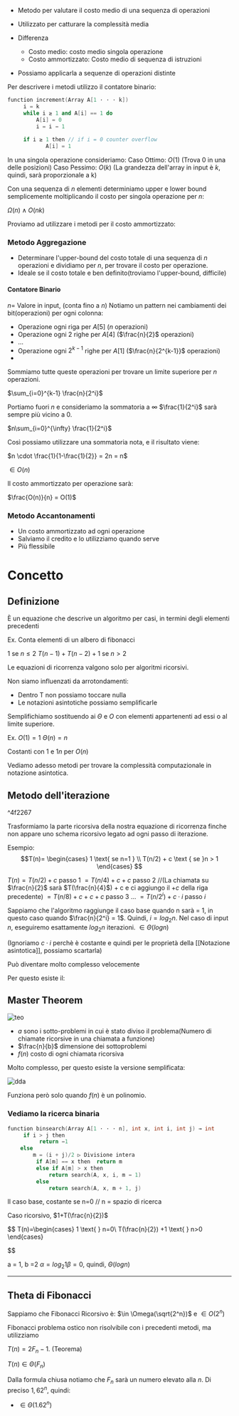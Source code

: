 - Metodo per valutare il costo medio di una sequenza di operazioni
- Utilizzato per catturare la complessità media
- Differenza
	- Costo medio: costo medio singola operazione
	- Costo ammortizzato: Costo medio di sequenza di istruzioni

- Possiamo applicarla a sequenze di operazioni distinte

Per descrivere i metodi utilizzo il contatore binario:
```cpp
function increment(Array A[1 · · · k])
	 i = k 
	 while i ≥ 1 and A[i] == 1 do 
		 A[i] = 0 
		 i = i − 1 
	 
	 if i ≥ 1 then // if i = 0 counter overflow 
			A[i] = 1
```

In una singola operazione consideriamo:
Caso Ottimo: $O(1)$ (Trova 0 in una delle posizioni)
Caso Pessimo: $O(k)$ (La grandezza dell'array in input è $k$, quindi, sarà proporzionale a k)

Con una sequenza di $n$ elementi determiniamo upper e lower bound semplicemente moltiplicando il costo per singola operazione per $n$:

$\Omega(n) \land  O(nk)$

Proviamo ad utilizzare i metodi per il costo ammortizzato:

### Metodo Aggregazione

- Determinare l'upper-bound del costo totale di una sequenza di $n$ operazioni e dividiamo per $n$, per trovare il costo per operazione.
- Ideale se il costo totale e ben definito(troviamo l'upper-bound, difficile)

#### Contatore Binario

$n =$ Valore in input, (conta fino a $n$)
Notiamo un pattern nei cambiamenti dei bit(operazioni) per ogni colonna:
- Operazione ogni riga per $A[5]$ ($n$ operazioni)
- Operazione ogni 2 righe per $A[4]$ ($\frac{n}{2}$ operazioni)
- $...$
- Operazione ogni $2^{k-1}$ righe per $A[1]$ ($\frac{n}{2^{k-1}}$ operazioni)
- 
Sommiamo tutte queste operazioni per trovare un limite superiore per $n$ operazioni.

$\sum_{i=0}^{k-1} \frac{n}{2^i}$

Portiamo fuori $n$ e consideriamo la sommatoria a $\infty$ $\frac{1}{2^i}$ sarà sempre più vicino a $0$.


$n\sum_{i=0}^{\infty} \frac{1}{2^i}$

Così possiamo utilizzare una sommatoria nota, e il risultato viene:

$n \cdot \frac{1}{1-\frac{1}{2}} = 2n = n$

$\in O(n)$

Il costo ammortizzato per operazione sarà:

$\frac{O(n)}{n} = O(1)$

### Metodo Accantonamenti
- Un costo ammortizzato ad ogni operazione
- Salviamo il credito e lo utilizziamo quando serve
- Più flessibile
# Concetto

## Definizione

È un equazione che descrive un algoritmo per casi, in termini degli elementi precedenti

Ex. Conta elementi di un albero di fibonacci

$1$ se $n \leq 2$
$T(n − 1) + T(n − 2) + 1$ se $n > 2$

Le equazioni di ricorrenza valgono solo per algoritmi ricorsivi.

Non siamo influenzati da arrotondamenti:
- Dentro T non possiamo toccare nulla
- Le notazioni asintotiche possiamo semplificarle

Semplifichiamo sostituendo ai $\Theta$ e $O$ con elementi appartenenti ad essi o al limite superiore.

Ex. $O(1) = 1$ $\Theta(n)=n$

 Costanti con $1$ e $1n$ per $O(n)$

Vediamo adesso metodi per trovare la complessità computazionale in notazione asintotica.


## Metodo dell'iterazione

^4f2267

Trasformiamo la parte ricorsiva della nostra equazione di ricorrenza finche non appare uno schema ricorsivo legato ad ogni passo di iterazione.

Esempio:
$$T(n)=
\begin{cases}
1 \text{       se n=1    } \\
T(n/2) + c \text {      se }n > 1
\end{cases}
$$



$T(n) = T(n/2) + c$ passo 1
 $= T(n/4) + c + c$ passo 2 //(La chiamata su $\frac{n}{2}$ sarà $T(\frac{n}{4}$) + c e ci aggiungo il $+ c$ della riga precedente)
 $= T(n/8) + c + c + c$ passo 3
$...$ 
 $= T(n/2^i ) + c · i$ passo $i$

Sappiamo che l'algoritmo raggiunge il caso base quando n sarà = 1, in questo caso quando $\frac{n}{2^i} = 1$.
Quindi, $i = log_2n$.
Nel caso di input $n$, eseguiremo esattamente $log_2n$ iterazioni.
$\in \Theta(logn)$

(Ignoriamo $c \cdot i$ perchè è costante e quindi per le proprietà della [[Notazione asintotica]], possiamo scartarla)


Può diventare molto complesso velocemente

Per questo esiste il:

## Master Theorem

![teo](masterTheo.png)

- $a$ sono i sotto-problemi in cui è stato diviso il problema(Numero di chiamate ricorsive in una chiamata a funzione)
- $\frac{n}{b}$ dimensione dei sottoproblemi
- $f(n)$ costo di ogni chiamata ricorsiva

Molto complesso, per questo esiste la versione semplificata:


![dda](Theosempl.png)

Funziona però solo quando $f(n)$ è un polinomio.


### Vediamo la ricerca binaria
```cpp
function binsearch(Array A[1 · · · n], int x, int i, int j) → int 
	 if i > j then 
		  return −1 
	else 
	    m = (i + j)/2 ▷ Divisione intera 
	     if A[m] == x then  return m 
		 else if A[m] > x then 
	         return search(A, x, i, m − 1) 
         else 
	         return search(A, x, m + 1, j)
```


Il caso base, costante se n=0 // n = spazio di ricerca

Caso ricorsivo, $1+T(\frac{n}{2})$

$$
T(n)=\begin{cases}
1 \text{ } n=0\\
T(\frac{n}{2}) +1 \text{ } n>0
\end{cases}

$$

a = 1, b =2
$\alpha = log_2 1 \beta = 0$, quindi, $\Theta(logn)$ 

-----

## Theta di Fibonacci

Sappiamo che Fibonacci Ricorsivo è:
$\in \Omega(\sqrt{2^n})$ e $\in O(2^n)$


Fibonacci problema ostico non risolvibile con i precedenti metodi, ma utilizziamo

$T(n) = 2F_n -1$. (Teorema) 

$T(n) \in \Theta(F_n)$

Dalla formula chiusa notiamo che $F_n$ sarà un numero elevato alla $n$. Di preciso $1,62^n$, quindi:
- $\in \Theta(1.62^n)$





